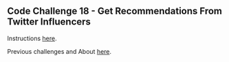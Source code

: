## Code Challenge 18 - Get Recommendations From Twitter Influencers

Instructions [here](http://pybit.es/codechallenge18.html).

Previous challenges and About [here](http://pybit.es/pages/challenges.html).
